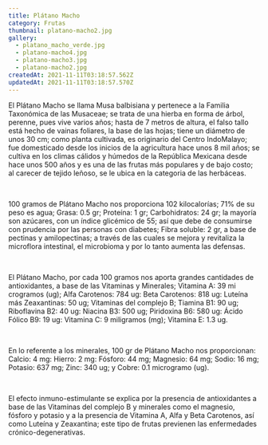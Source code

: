 ```yaml
---
title: Plátano Macho
category: Frutas
thumbnail: platano-macho2.jpg
gallery:
  - platano_macho_verde.jpg
  - platano-macho4.jpg
  - platano-macho3.jpg
  - platano-macho2.jpg
createdAt: 2021-11-11T03:18:57.562Z
updatedAt: 2021-11-11T03:18:57.570Z
---
```

El Plátano Macho se llama Musa balbisiana y pertenece a la Familia Taxonómica de las Musaceae; se trata de una hierba en forma de árbol, perenne, pues vive varios años; hasta de 7 metros de altura, el falso tallo está hecho de vainas foliares, la base de las hojas; tiene un diámetro de unos 30 cm; como planta cultivada, es originario del Centro IndoMalayo; fue domesticado desde los inicios de la agricultura hace unos 8 mil años; se cultiva en los climas cálidos y húmedos de la República Mexicana desde hace unos 500 años y es una de las frutas más populares y de bajo costo; al carecer de tejido leñoso, se le ubica en la categoria de las herbáceas.

<br/>

100 gramos de Plátano Macho nos proporciona 102 kilocalorías; 71% de su peso es agua; Grasa: 0.5 gr; Proteína: 1 gr; Carbohidratos: 24 gr; la mayoría son azúcares, con un índice glicémico de 55; así que debe de consumirse con prudencia por las personas con diabetes; Fibra soluble: 2 gr, a base de pectinas y amilopectinas; a través de las cuales se mejora y revitaliza la microflora intestinal, el microbioma y por lo tanto aumenta las defensas.

<br/>

El Plátano Macho, por cada 100 gramos nos aporta grandes cantidades de antioxidantes, a base de las Vitaminas y Minerales; Vitamina A: 39 mi crogramos (ug); Alfa Carotenos: 784 ug: Beta Carotenos: 818 ug: Luteína más Zeaxantinas: 50 ug; Vitaminas del complejo B; Tiamina B1: 90 ug; Riboflavina B2: 40 ug: Niacina B3: 500 ug; Piridoxina B6: 580 ug: Ácido Fólico B9: 19 ug: Vitamina C: 9 miligramos (mg); Vitamina E: 1.3 ug.

<br/>

En lo referente a los minerales, 100 gr de Plátano Macho nos proporcionan: Calcio: 4 mg: Hierro: 2 mg: Fósforo: 44 mg; Magnesio: 64 mg; Sodio: 16 mg; Potasio: 637 mg; Zinc: 340 ug; y Cobre: 0.1 microgramo (ug).

<br/>

El efecto inmuno-estimulante se explica por la presencia de antioxidantes a base de las Vitaminas del complejo B y minerales como el magnesio, fósforo y potasio y a la presencia de Vitamina A, Alfa y Beta Carotenos, así como Luteína y Zeaxantina; este tipo de frutas previenen las enfermedades crónico-degenerativas.